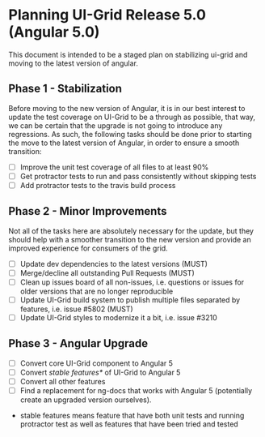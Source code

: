 # Planning UI-Grid Release 5.0 (Angular 5.0)

This document is intended to be a staged plan on stabilizing ui-grid and moving to the latest version of angular.

## Phase 1 - Stabilization

Before moving to the new version of Angular, it is in our best interest to update the test coverage on UI-Grid to be a through as possible, that way, we can be certain that the upgrade is not going to introduce any regressions. As such, the following tasks should be done prior to starting the move to the latest version of Angular, in order to ensure a smooth transition:

- [ ] Improve the unit test coverage of all files to at least 90%
- [ ] Get protractor tests to run and pass consistently without skipping tests
- [ ] Add protractor tests to the travis build process

## Phase 2 - Minor Improvements

Not all of the tasks here are absolutely necessary for the update, but they should help with a smoother transition to the new version and provide an improved experience for consumers of the grid.

- [ ] Update dev dependencies to the latest versions (MUST)
- [ ] Merge/decline all outstanding Pull Requests (MUST)
- [ ] Clean up issues board of all non-issues, i.e. questions or issues for older versions that are no longer reproducible
- [ ] Update UI-Grid build system to publish multiple files separated by features, i.e. issue #5802 (MUST)
- [ ] Update UI-Grid styles to modernize it a bit, i.e. issue #3210

## Phase 3 - Angular Upgrade

- [ ] Convert core UI-Grid component to Angular 5
- [ ] Convert _stable features*_ of UI-Grid to Angular 5
- [ ] Convert all other features
- [ ] Find a replacement for ng-docs that works with Angular 5 (potentially create an upgraded version ourselves).

* stable features means feature that have both unit tests and running protractor test as well as features that have been tried and tested
